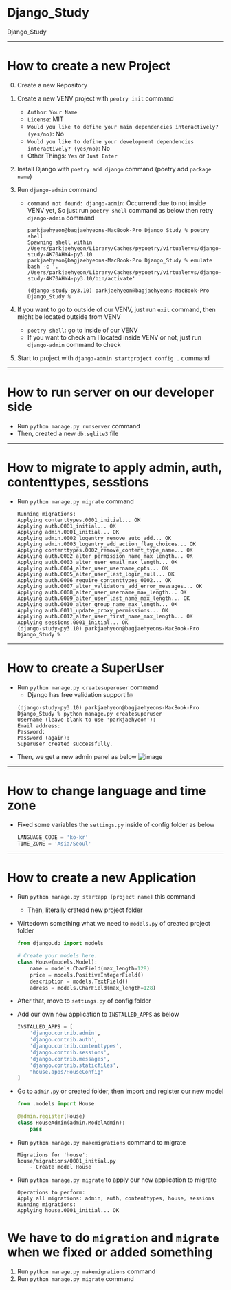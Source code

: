 # Django_Study

Django_Study

---

# How to create a new Project

0. Create a new Repository
1. Create a new VENV project with `peotry init` command
    - `Author`: `Your Name`
    - `License`: MIT
    - `Would you like to define your main dependencies interactively? (yes/no)`: No
    - `Would you like to define your development dependencies interactively? (yes/no)`: No
    - Other Things: `Yes` or `Just Enter`
2. Install Django with `poetry add django` command (poetry add `package name`)
3. Run `django-admin` command

    - `command not found: django-admin`: Occurrend due to not inside VENV yet, So just run `poetry shell` command as below then retry `django-admin` command

        ```
        parkjaehyeon@bagjaehyeons-MacBook-Pro Django_Study % poetry shell
        Spawning shell within /Users/parkjaehyeon/Library/Caches/pypoetry/virtualenvs/django-study-4K70AHY4-py3.10
        parkjaehyeon@bagjaehyeons-MacBook-Pro Django_Study % emulate bash -c '. /Users/parkjaehyeon/Library/Caches/pypoetry/virtualenvs/django-study-4K70AHY4-py3.10/bin/activate'

        (django-study-py3.10) parkjaehyeon@bagjaehyeons-MacBook-Pro Django_Study %
        ```

4. If you want to go to outside of our VENV, just run `exit` command, then might be located outside from VENV

    - `poetry shell`: go to inside of our VENV
    - If you want to check am I located inside VENV or not, just run `django-admin` command to check

5. Start to project with `django-admin startproject config .` command

---

# How to run server on our developer side

-   Run `python manage.py runserver` command
-   Then, created a new `db.sqlite3` file

---

# How to migrate to apply admin, auth, contenttypes, sesstions

-   Run `python manage.py migrate` command
    ```
    Running migrations:
    Applying contenttypes.0001_initial... OK
    Applying auth.0001_initial... OK
    Applying admin.0001_initial... OK
    Applying admin.0002_logentry_remove_auto_add... OK
    Applying admin.0003_logentry_add_action_flag_choices... OK
    Applying contenttypes.0002_remove_content_type_name... OK
    Applying auth.0002_alter_permission_name_max_length... OK
    Applying auth.0003_alter_user_email_max_length... OK
    Applying auth.0004_alter_user_username_opts... OK
    Applying auth.0005_alter_user_last_login_null... OK
    Applying auth.0006_require_contenttypes_0002... OK
    Applying auth.0007_alter_validators_add_error_messages... OK
    Applying auth.0008_alter_user_username_max_length... OK
    Applying auth.0009_alter_user_last_name_max_length... OK
    Applying auth.0010_alter_group_name_max_length... OK
    Applying auth.0011_update_proxy_permissions... OK
    Applying auth.0012_alter_user_first_name_max_length... OK
    Applying sessions.0001_initial... OK
    (django-study-py3.10) parkjaehyeon@bagjaehyeons-MacBook-Pro Django_Study %
    ```

---

# How to create a SuperUser

-   Run `python manage.py createsuperuser` command
    -   Django has free validation support!!🔥
    ```
    (django-study-py3.10) parkjaehyeon@bagjaehyeons-MacBook-Pro Django_Study % python manage.py createsuperuser
    Username (leave blank to use 'parkjaehyeon'):
    Email address:
    Password:
    Password (again):
    Superuser created successfully.
    ```
-   Then, we get a new admin panel as below
    ![image](https://github.com/jh0152park/Django_Study/assets/118165975/8656813b-0e8a-4871-8d11-83ccb76bf6fb)

---

# How to change language and time zone

-   Fixed some variables the `settings.py` inside of config folder as below
    ```python
    LANGUAGE_CODE = 'ko-kr'
    TIME_ZONE = 'Asia/Seoul'
    ```

---

# How to create a new Application

-   Run `python manage.py startapp [project name]` this command
    -   Then, literally cratead new project folder
-   Wirtedown something what we need to `models.py` of created project folder

    ```python
    from django.db import models

    # Create your models here.
    class House(models.Model):
        name = models.CharField(max_length=128)
        price = models.PositiveIntegerField()
        description = models.TextField()
        adress = models.CharField(max_length=128)
    ```

-   After that, move to `settings.py` of config folder
-   Add our own new application to `INSTALLED_APPS` as below
    ```python
    INSTALLED_APPS = [
        'django.contrib.admin',
        'django.contrib.auth',
        'django.contrib.contenttypes',
        'django.contrib.sessions',
        'django.contrib.messages',
        'django.contrib.staticfiles',
        "house.apps/HouseConfig"
    ]
    ```
-   Go to `admin.py` or created folder, then import and register our new model

    ```python
    from .models import House

    @admin.register(House)
    class HouseAdmin(admin.ModelAdmin):
        pass
    ```

-   Run `python manage.py makemigrations` command to migrate
    ```
    Migrations for 'house':
    house/migrations/0001_initial.py
        - Create model House
    ```
-   Run `python manage.py migrate` to apply our new application to migrate
    ```
    Operations to perform:
    Apply all migrations: admin, auth, contenttypes, house, sessions
    Running migrations:
    Applying house.0001_initial... OK
    ```

# We have to do `migration` and `migrate` when we fixed or added something

1. Run `python manage.py makemigrations` command
2. Run `python manage.py migrate` command
